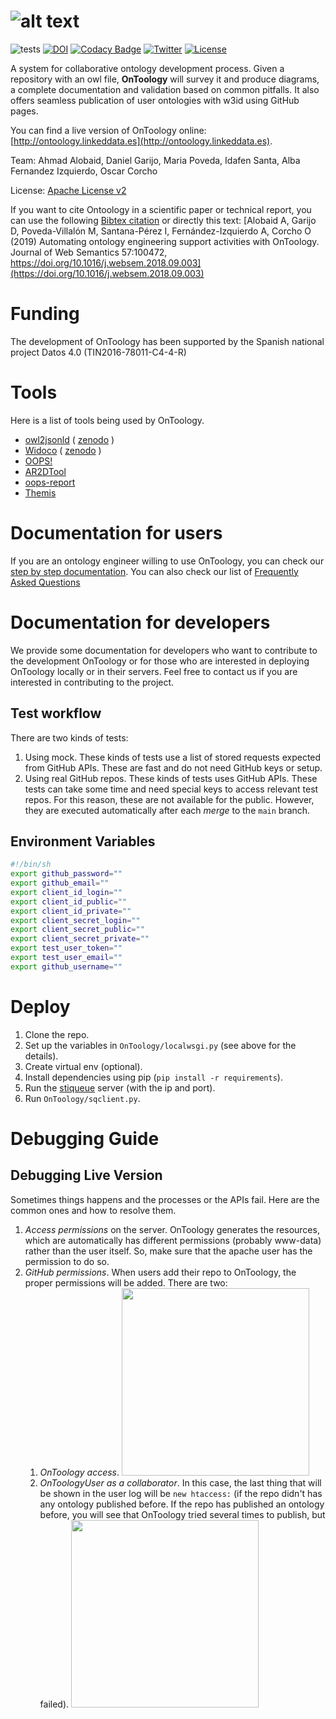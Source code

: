 
# ![alt text](https://raw.githubusercontent.com/OnToology/OnToology/main/media/icons/logoprop1_readme.png "OnToology")

![tests](../../actions/workflows/django.yml/badge.svg)
[![DOI](https://zenodo.org/badge/DOI/10.5281/zenodo.1317786.svg)](https://doi.org/10.5281/zenodo.1317786)
[![Codacy Badge](https://app.codacy.com/project/badge/Grade/7e81902ad6044e72bbc6af11a5201e0e)](https://www.codacy.com/gh/OnToology/OnToology/dashboard?utm_source=github.com&amp;utm_medium=referral&amp;utm_content=OnToology/OnToology&amp;utm_campaign=Badge_Grade)
[![Twitter](https://img.shields.io/twitter/follow/OnToology.svg?style=social&label=@OnToology)](https://twitter.com/OnToology) [![License](https://img.shields.io/badge/License-Apache_2.0-blue.svg)](https://opensource.org/licenses/Apache-2.0)


A system for collaborative ontology development process. Given a repository with an owl file, **OnToology** will survey it and produce diagrams, a complete documentation and validation based on common pitfalls. It also offers seamless publication of user ontologies with w3id using GitHub pages.

You can find a live version of OnToology online: [http://ontoology.linkeddata.es](http://ontoology.linkeddata.es).

Team: Ahmad Alobaid, Daniel Garijo, Maria Poveda, Idafen Santa, Alba Fernandez Izquierdo, Oscar Corcho

License:  [Apache License v2](https://opensource.org/licenses/Apache-2.0)

If you want to cite Ontoology in a scientific paper or technical report, you can use the following [Bibtex citation](/media/references/ontoology.bib) or directly this text: [Alobaid A, Garijo D, Poveda-Villalón M, Santana-Pérez I, Fernández-Izquierdo A, Corcho O (2019) Automating ontology engineering support activities with OnToology. Journal of Web Semantics 57:100472, https://doi.org/10.1016/j.websem.2018.09.003](https://doi.org/10.1016/j.websem.2018.09.003)

# Funding

The development of OnToology has been supported by the Spanish national project Datos 4.0 (TIN2016-78011-C4-4-R)

# Tools

Here is a list of tools being used by OnToology.

* [owl2jsonld](https://github.com/stain/owl2jsonld) ( [zenodo](http://dx.doi.org/10.5281/zenodo.10565) )
* [Widoco](https://github.com/dgarijo/Widoco) ( [zenodo](https://zenodo.org/badge/latestdoi/11427075) )
* [OOPS!](http://oops.linkeddata.es)
* [AR2DTool](https://github.com/idafensp/ar2dtool)
* [oops-report](https://github.com/OnToology/oops-report)
* [Themis](https://github.com/oeg-upm/Themis)

# Documentation for users

If you are an ontology engineer willing to use OnToology, you can check our [step by step documentation](http://ontoology.linkeddata.es/tutorial). You can also check our list of [Frequently Asked Questions](http://ontoology.linkeddata.es/faqs)

# Documentation for developers

We provide some documentation for developers who want to contribute to the development OnToology or for those who are interested in deploying OnToology locally or in their servers. Feel free to contact us if you are interested in contributing to the project.

## Test workflow

There are two kinds of tests:

1. Using mock. These kinds of tests use a list of stored requests expected from GitHub APIs. These are fast and do not need GitHub keys or setup.
2. Using real GitHub repos. These kinds of tests uses GitHub APIs. These tests can take some time and need special keys to access relevant test repos. For this reason, these are not available for the public. However, they are executed automatically after each *merge* to the `main` branch.


## Environment Variables

```bash
#!/bin/sh
export github_password=""
export github_email=""
export client_id_login=""
export client_id_public=""
export client_id_private=""
export client_secret_login=""
export client_secret_public=""
export client_secret_private=""
export test_user_token=""
export test_user_email=""
export github_username=""
```


# Deploy

1. Clone the repo.
2. Set up the variables in `OnToology/localwsgi.py` (see above for the details).
3. Create virtual env (optional).
4. Install dependencies using pip (`pip install -r requirements`).
5. Run the [stiqueue](https://github.com/ahmad88me/stiqueue) server
(with the ip and port).
6. Run `OnToology/sqclient.py`.

# Debugging Guide
## Debugging Live Version
Sometimes things happens and the processes or the APIs fail. Here are the common ones and how to resolve them.
1. *Access permissions* on the server. OnToology generates the resources, which are automatically has different permissions 
(probably www-data) rather than the user itself. So, make sure that the apache user has the permission to do so.
2. *GitHub permissions*. When users add their repo to OnToology, the proper permissions will be added. There are two: 
   1. *OnToology access*. <img height=300px src="media/faqs/OnToologyAccess-light.png"/>
   2. *OnToologyUser as a collaborator*. In this case, the last thing that will be shown in the user log will be `new htaccess:` (if the repo didn't has any ontology published before. If the repo has published an ontology before, you will see that OnToology tried several times to publish, but failed). <img height=300px src="media/faqs/Collaborator-light.png"/>

